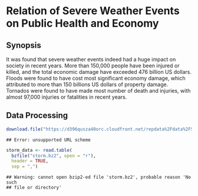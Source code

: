 # Relation of Severe Weather Events on Public Health and Economy

## Synopsis
It was found that severe weather events indeed had a huge impact on society in recent years. More than 150,000 people have been injured or killed, and the total economic damage have exceeded 476 billion US dollars. Floods were found to have cost most significant economy damage, which attributed to more than 150 billions US dollars of property damage. Tornados were found to have made most number of death and injuries, with almost 97,000 injuries or fatalities in recent years.

## Data Processing

```r
download.file("https://d396qusza40orc.cloudfront.net/repdata%2Fdata%2FStormData.csv.bz2", dest="storm.bz2")
```

```
## Error: unsupported URL scheme
```

```r
storm_data <- read.table(
  bzfile("storm.bz2", open = "r"),
  header = TRUE,
  sep = ",")
```

```
## Warning: cannot open bzip2-ed file 'storm.bz2', probable reason 'No such
## file or directory'
```


